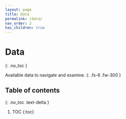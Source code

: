 ```yaml
---
layout: page
title: Data
permalink: /data/
nav_order: 2
has_children: true
---
```


# Data
{: .no_toc }


Available data to navigate and examine.
{: .fs-6 .fw-300 }

## Table of contents
{: .no_toc .text-delta }

1. TOC
{:toc}